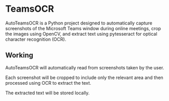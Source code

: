 # TeamsOCR
AutoTeamsOCR is a Python project designed to automatically capture screenshots of the Microsoft Teams window during online meetings, crop the images using OpenCV, and extract text using pytesseract for optical character recognition (OCR).

## Working

AutoTeamsOCR will automatically read from screenshots taken by the user.

Each screenshot will be cropped to include only the relevant area and then processed using OCR to extract the text.

The extracted text will be stored locally.
